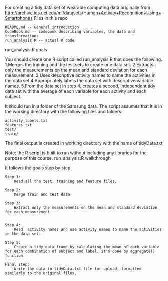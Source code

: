 For creating a tidy data set of wearable computing data originally from http://archive.ics.uci.edu/ml/datasets/Human+Activity+Recognition+Using+Smartphones
Files in this repo

    README.md -- General introduction
    CodeBook.md -- codebook describing variables, the data and transformations
    run_analysis.R -- actual R code

run_analysis.R goals

You should create one R script called run_analysis.R that does the following. 
1.Merges the training and the test sets to create one data set.
2.Extracts only the measurements on the mean and standard deviation for each measurement. 
3.Uses descriptive activity names to name the activities in the data set
4.Appropriately labels the data set with descriptive variable names. 
5.From the data set in step 4, creates a second, independent tidy data set with the average of each variable for each activity and each subject.


It should run in a folder of the Samsung data. The script assumes that it is in the working directory with the following files and folders:

    activity_labels.txt
    features.txt
    test/
    train/

The final output is created in working directory with the name of tidyData.txt

Note: the R script is built to run without including any libraries for the purpose of this course.
run_analysis.R walkthrough

It follows the goals step by step.

    Step 1:
        Read all the test, training and feature files.

    Step 2:
        Merge train and test data

    Step 3:
        Extract only the measurements on the mean and standard deviation for each measurement.
        

    Step 4:
        Read  activity names and use activity names to name the activities in the data set.

    Step 5:
        Create a tidy data frame by calculating the mean of each variable for each combination of subject and label. It's done by aggregate() function

    Final step:
        Write the data to tidyData.txt file for upload, formatted similarly to the original files.

